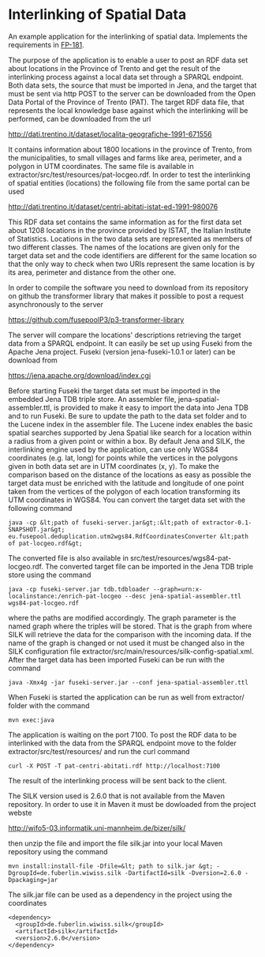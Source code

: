 Interlinking of Spatial Data
============================

An example application for the interlinking of spatial data. Implements the requirements in [FP-181](https://fusepool.atlassian.net/browse/FP-181).

The purpose of the application is to enable a user to post an RDF data set about locations in the Province of Trento
and get the result of the interlinking process against a local data set through a SPARQL endpoint. Both data sets,
the source that must be imported in Jena, and the target that must be sent via http POST to the server can be downloaded 
from the Open Data Portal of the Province of Trento (PAT).
The target RDF data file, that represents the local knowledge base against which the interlinking will be performed, can be downloaded from the url

http://dati.trentino.it/dataset/localita-geografiche-1991-671556

It contains information about 1800 locations in the province of Trento, from the municipalities, to small villages and farms like area, perimeter, and a polygon in UTM coordinates. The same file is available in extractor/src/test/resources/pat-locgeo.rdf. In order to test the interlinking of spatial entities (locations) the following file from the same portal can be used

http://dati.trentino.it/dataset/centri-abitati-istat-ed-1991-980076

This RDF data set contains the same information as for the first data set about 1208 locations in the province provided by ISTAT, the Italian Institute of Statistics. Locations in the two data sets are represented as members of two different classes. The names of the locations are given only for the target data set and the code identifiers are different for the same location so that the only way to check when two URIs represent the same location is by its area, perimeter and distance from the other one.

In order to compile the software you need to download from its repository on github the transformer library that makes it possible to post a request asynchronously to the server

https://github.com/fusepoolP3/p3-transformer-library

The server will compare the locations' descriptions retrieving the target data from a SPARQL endpoint. It can easily be set up using Fuseki from the Apache Jena project. Fuseki (version jena-fuseki-1.0.1 or later) can be download from 

https://jena.apache.org/download/index.cgi

Before starting Fuseki the target data set must be imported in the embedded Jena TDB triple store. An assembler file, jena-spatial-assembler.ttl, is provided to make it easy to import the data into Jena TDB and to run Fuseki. Be sure to update the path to the data set folder and to the Lucene index in the assembler file. The Lucene index enables the basic spatial searches supported by Jena Spatial like search for a location within a radius from a given point or within a box.
By default Jena and SILK, the interlinking engine used by the application, can use only WGS84 coordinates (e.g. lat, long) for points while the vertices in the polygons given in both data set are in UTM coordinates (x, y). To make the comparison based on the distance of the locations as easy as possible the target data must be enriched with the latitude and longitude of one point taken from the vertices of the polygon of each location transforming its UTM coordinates in WGS84. You can convert the target data set with the following command

    java -cp &lt;path of fuseki-server.jar&gt;:&lt;path of extractor-0.1-SNAPSHOT.jar&gt; eu.fusepool.deduplication.utm2wgs84.RdfCoordinatesConverter &lt;path of pat-locgeo.rdf&gt;

The converted file is also available in src/test/resources/wgs84-pat-locgeo.rdf. The converted target file can be imported in the Jena TDB triple store using the command

    java -cp fuseki-server.jar tdb.tdbloader --graph=urn:x-localinstance:/enrich-pat-locgeo --desc jena-spatial-assembler.ttl wgs84-pat-locgeo.rdf

where the paths are modified accordingly. The graph parameter is the named graph where the triples will be stored. That is the graph from where SILK will retrieve the data for the comparison with the incoming data. If the name of the graph is changed or not used it must be changed also in the SILK configuration file extractor/src/main/resources/silk-config-spatial.xml. After the target data has been imported Fuseki can be run with the command

    java -Xmx4g -jar fuseki-server.jar --conf jena-spatial-assembler.ttl

When Fuseki is started the application can be run as well from extractor/ folder with the command

    mvn exec:java

The application is waiting on the port 7100. To post the RDF data to be interlinked with the data from the SPARQL endpoint move to the folder extractor/src/test/resources/ and run the curl command 

    curl -X POST -T pat-centri-abitati.rdf http://localhost:7100

The result of the interlinking process will be sent back to the client.

The SILK version used is 2.6.0 that is not available from the Maven repository. In order to use it in Maven it must be dowloaded from the project webste

http://wifo5-03.informatik.uni-mannheim.de/bizer/silk/

then unzip the file and import the file silk.jar into your local Maven repository using the command

    mvn install:install-file -Dfile=&lt; path to silk.jar &gt; -DgroupId=de.fuberlin.wiwiss.silk -DartifactId=silk -Dversion=2.6.0 -Dpackaging=jar

The silk.jar file can be used as a dependency in the project using the coordinates

    <dependency>  
      <groupId>de.fuberlin.wiwiss.silk</groupId>  
      <artifactId>silk</artifactId>   
      <version>2.6.0</version>  
    </dependency>   





